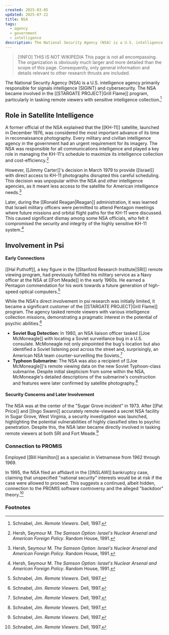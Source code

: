 ```yaml
---
created: 2025-03-05
updated: 2025-07-22
title: NSA
tags:
  - agency
  - government
  - intelligence
description: The National Security Agency (NSA) is a U.S. intelligence agency responsible for global monitoring, collection, and processing of information and data for foreign intelligence and counterintelligence purposes.
---
```

> [!INFO] THIS IS NOT WIKIPEDIA
> This page is not all encompassing. The organization is obviously much larger and more detailed than the scope of this page. Consequently, only general information and details relevant to other research thrusts are included.

The National Security Agency (NSA) is a U.S. intelligence agency primarily responsible for signals intelligence (SIGINT) and cybersecurity. The NSA became involved in the [[STARGATE PROJECT|Grill Flame]] program, particularly in tasking remote viewers with sensitive intelligence collection.[^1]

## Role in Satellite Intelligence

A former official of the NSA explained that the [[KH-11]] satellite, launched in December 1976, was considered the most important advance of its time in reconnaissance photography. Every military and civilian intelligence agency in the government had an urgent requirement for its imagery. The NSA was responsible for all communications intelligence and played a key role in managing the KH-11's schedule to maximize its intelligence collection and cost-efficiency.[^2]

However, [[Jimmy Carter]]'s decision in March 1979 to provide [[Israel]] with direct access to KH-11 photographs disrupted this careful scheduling. This decision was unpopular within the NSA and other intelligence agencies, as it meant less access to the satellite for American intelligence needs.[^2]

Later, during the [[Ronald Reagan|Reagan]] administration, it was learned that Israeli military officers were permitted to attend Pentagon meetings where future missions and orbital flight paths for the KH-11 were discussed. This caused significant dismay among some NSA officials, who felt it compromised the security and integrity of the highly sensitive KH-11 system.[^2]

## Involvement in Psi

#### Early Connections
[[Hal Puthoff]], a key figure in the [[Stanford Research Institute|SRI]] remote viewing program, had previously fulfilled his military service as a Navy officer at the NSA at [[Fort Meade]] in the early 1960s. He earned a Pentagon commendation for his work towards a future generation of high-speed optical computers.[^1]

While the NSA's direct involvement in psi research was initially limited, it became a significant customer of the [[STARGATE PROJECT|Grill Flame]] program. The agency tasked remote viewers with various intelligence collection missions, demonstrating a pragmatic interest in the potential of psychic abilities.[^1]

*   **Soviet Bug Detection:** In 1980, an NSA liaison officer tasked [[Joe McMoneagle]] with locating a Soviet surveillance bug in a U.S. consulate. McMoneagle not only pinpointed the bug's location but also identified a Soviet listening post across the street and, surprisingly, an American NSA team counter-surveilling the Soviets.[^1]
*   **Typhoon Submarine:** The NSA was also a recipient of [[Joe McMoneagle]]'s remote viewing data on the new Soviet Typhoon-class submarine. Despite initial skepticism from some within the NSA, McMoneagle's detailed descriptions of the submarine's construction and features were later confirmed by satellite photography.[^1]

#### Security Concerns and Later Involvement
The NSA was at the center of the "Sugar Grove incident" in 1973. After [[Pat Price]] and [[Ingo Swann]] accurately remote-viewed a secret NSA facility in Sugar Grove, West Virginia, a security investigation was launched, highlighting the potential vulnerabilities of highly classified sites to psychic penetration. Despite this, the NSA later became directly involved in tasking remote viewers at both SRI and Fort Meade.[^1]

### Connection to PROMIS
Employed [[Bill Hamilton]] as a specialist in Vietnamese from 1962 through 1969.

In 1995, the NSA filed an affidavit in the [[INSLAW]] bankruptcy case, claiming that unspecified "national security" interests would be at risk if the case were allowed to proceed. This suggests a continued, albeit hidden, connection to the PROMIS software controversy and the alleged "backdoor" theory.[^1]

### Footnotes
[^1]: Schnabel, Jim. *Remote Viewers*. Dell, 1997.
[^2]: Hersh, Seymour M. *The Samson Option: Israel's Nuclear Arsenal and American Foreign Policy*. Random House, 1991.